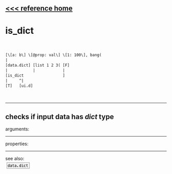 [<<< reference home](ceammc_lib.md)
---

# is_dict

```


[\[a: b\] \[@prop: val\] \[1: 100\], bang(
|
[data.dict] [list 1 2 3( [F]
|           |            |
[is_dict                 ]
|     ^|
[T]   [ui.d]

            
```
---
checks if input data has *dict* type
---
arguments:


---
properties:


---
see also:<br>
[![data.dict](img/object_data.dict.png)](data.dict.md)
